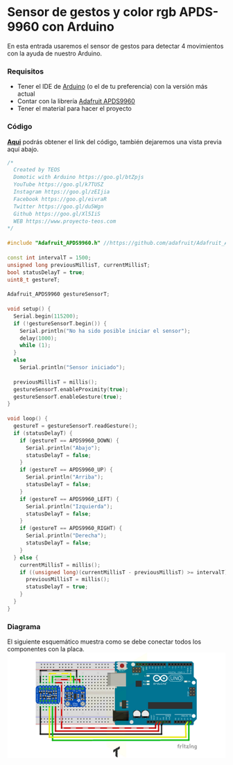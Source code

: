 # Sensor de gestos y color rgb APDS-9960 con Arduino
En esta entrada usaremos el sensor de gestos para detectar 4 movimientos con la ayuda de nuestro Arduino.

### Requisitos
- Tener el IDE de [Arduino](https://www.arduino.cc/en/Main/Software) (o el de tu preferencia) con la versión más actual
- Contar con la librería [Adafruit APDS9960](https://github.com/adafruit/Adafruit_APDS9960)
- Tener el material para hacer el proyecto

### Código
**[Aqui](https://github.com/proyectoTEOS/Sensor-de-gestos-y-color-rgb-APDS-9960-con-Arduino/blob/master/Sensor-de-gestos-y-color-rgb-APDS-9960-con-Arduino.ino)** podrás obtener el link del código, también dejaremos
una vista previa aquí abajo.

```c++
/*
  Created by TEOS
  Domotic with Arduino https://goo.gl/btZpjs
  YouTube https://goo.gl/k7TUSZ
  Instagram https://goo.gl/zEIjia
  Facebook https://goo.gl/eivraR
  Twitter https://goo.gl/du5Wgn
  Github https://goo.gl/Xl5IiS
  WEB https://www.proyecto-teos.com
*/

#include "Adafruit_APDS9960.h" //https://github.com/adafruit/Adafruit_APDS9960

const int intervalT = 1500;
unsigned long previousMillisT, currentMillisT;
bool statusDelayT = true;
uint8_t gestureT;

Adafruit_APDS9960 gestureSensorT;

void setup() {
  Serial.begin(115200);
  if (!gestureSensorT.begin()) {
    Serial.println("No ha sido posible iniciar el sensor");
    delay(1000);
    while (1);
  }
  else
    Serial.println("Sensor iniciado");

  previousMillisT = millis();
  gestureSensorT.enableProximity(true);
  gestureSensorT.enableGesture(true);
}

void loop() {
  gestureT = gestureSensorT.readGesture();
  if (statusDelayT) {
    if (gestureT == APDS9960_DOWN) {
      Serial.println("Abajo");
      statusDelayT = false;
    }
    if (gestureT == APDS9960_UP) {
      Serial.println("Arriba");
      statusDelayT = false;
    }
    if (gestureT == APDS9960_LEFT) {
      Serial.println("Izquierda");
      statusDelayT = false;
    }
    if (gestureT == APDS9960_RIGHT) {
      Serial.println("Derecha");
      statusDelayT = false;
    }
  } else {
    currentMillisT = millis();
    if ((unsigned long)(currentMillisT - previousMillisT) >= intervalT) {
      previousMillisT = millis();
      statusDelayT = true;
    }
  }
}
```

### Diagrama
El siguiente esquemático muestra como se debe conectar todos los componentes con la placa.
![](https://github.com/proyectoTEOS/Sensor-de-gestos-y-color-rgb-APDS-9960-con-Arduino/blob/master/sensor-de-gestos-y-color-rgb-apds-9960-con-arduino-5.jpg)
